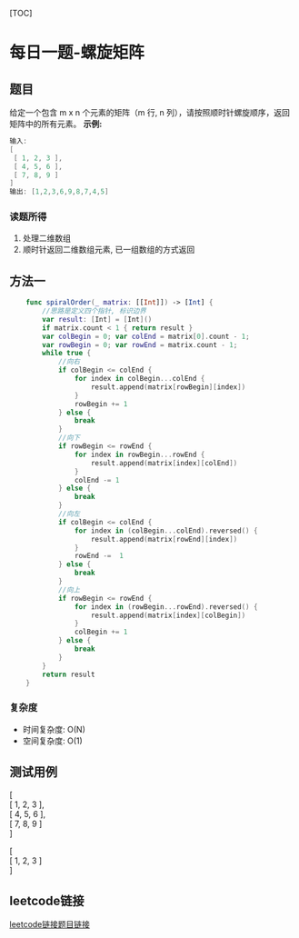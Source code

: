 [TOC]

# 每日一题-螺旋矩阵

## 题目
给定一个包含 m x n 个元素的矩阵（m 行, n 列），请按照顺时针螺旋顺序，返回矩阵中的所有元素。
**示例:**  
```java
输入:
[
 [ 1, 2, 3 ],
 [ 4, 5, 6 ],
 [ 7, 8, 9 ]
]
输出: [1,2,3,6,9,8,7,4,5]
```

### 读题所得
1. 处理二维数组
2. 顺时针返回二维数组元素, 已一组数组的方式返回

## 方法一
```swift
    func spiralOrder(_ matrix: [[Int]]) -> [Int] {
        //思路是定义四个指针, 标识边界
        var result: [Int] = [Int]()
        if matrix.count < 1 { return result }
        var colBegin = 0; var colEnd = matrix[0].count - 1;
        var rowBegin = 0; var rowEnd = matrix.count - 1;
        while true {
            //向右
            if colBegin <= colEnd {
                for index in colBegin...colEnd {
                    result.append(matrix[rowBegin][index])
                }
                rowBegin += 1
            } else {
                break
            }
            //向下
            if rowBegin <= rowEnd {
                for index in rowBegin...rowEnd {
                    result.append(matrix[index][colEnd])
                }
                colEnd -= 1
            } else {
                break
            }
            //向左
            if colBegin <= colEnd {
                for index in (colBegin...colEnd).reversed() {
                    result.append(matrix[rowEnd][index])
                }
                rowEnd -=  1
            } else {
                break
            }
            //向上
            if rowBegin <= rowEnd {
                for index in (rowBegin...rowEnd).reversed() {
                    result.append(matrix[index][colBegin])
                }
                colBegin += 1
            } else {
                break
            }
        }
        return result
    }
```
### 复杂度
* 时间复杂度: O(N)
* 空间复杂度: O(1)

## 测试用例
[  
 [ 1, 2, 3 ],  
 [ 4, 5, 6 ],  
 [ 7, 8, 9 ]  
]  

[  
 [ 1, 2, 3 ]  
]  
## leetcode链接
[leetcode链接题目链接](https://leetcode-cn.com/problems/spiral-matrix/)  